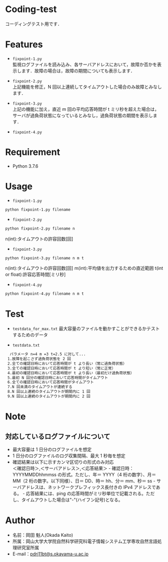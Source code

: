 # Coding-test

コーディングテスト用です．

# Features

- `fixpoint-1.py`  
   監視ログファイルを読み込み、各サーバアドレスにおいて，故障か否かを表示します．故障の場合は，故障の期間についても表示します．

- `fixpoint-2.py`  
   上記機能を修正，N 回以上連続してタイムアウトした場合のみ故障とみなします．

- `fixpoint-3.py`  
   上記の機能に加え，直近 m 回の平均応答時間が t ミリ秒を超えた場合は，サーバが過負荷状態になっているとみなし，過負荷状態の期間を表示します．

- `fixpoint-4.py`

# Requirement

- Python 3.7.6

# Usage

- `fixpoint-1.py`

```bash
python fixpoint-1.py filename
```

- `fixpoint-2.py`

```bash
python fixpoint-2.py filename n
```

n(int):タイムアウトの許容回数[回]

- `fixpoint-3.py`

```bash
python fixpoint-3.py filename n m t
```

n(int):タイムアウトの許容回数[回]
m(int):平均値を出力するための直近範囲
t(int or float):許容応答時間[ミリ秒]

- `fixpoint-4.py`

```bash
python fixpoint-4.py filename n m t
```

# Test

- `testdata_for_max.txt`
  最大容量のファイルを動かすことができるかテストするためのデータ

- `testdata.txt`
```bash
  パラメータ n=4 m =3 t=2.5 に対して...
 1.故障を起こさず過負荷状態を 2 回
 2.全ての確認日時において応答時間が t より長い（常に過負荷状態）
 3.全ての確認日時において応答時間が t より短い（常に正常）
 4.最初の確認日時において応答時間が t より長い（最初だけ過負荷状態）
 5.最初 N 回分の確認日時において応答時間がタイムアウト
 6.全ての確認日時において応答時間がタイムアウト
 7.N 回未満のタイムアウトが連続する
 8.N 回以上連続のタイムアウトが期間内に 1 回
 9.N 回以上連続のタイムアウトが期間内に 2 回
```

# Note

## 対応しているログファイルについて

- 最大容量は 1 日分のログファイルを想定
- 1 日分のログファイルのログ収集間隔、最大 1 秒毎を想定
- 確認結果は以下に示すカンマ区切りの形式のみ対応  
  ＜確認日時＞,＜サーバアドレス＞,＜応答結果＞ - 確認日時：YYYYMMDDhhmmss の形式。ただし、年＝ YYYY（4 桁の数字）、月＝ MM（2 桁の数字。以下同様）、日＝ DD、時＝ hh、分＝ mm、秒＝ ss - サーバアドレスは、ネットワークプレフィックス長付きの IPv4 アドレスである。 - 応答結果には、ping の応答時間がミリ秒単位で記載される。ただし、タイムアウトした場合は"-"(ハイフン記号)となる。

# Author

- 名前：岡田 魁人(Okada Kaito)
- 所属：岡山大学大学院自然科学研究科電子情報システム工学専攻自然言語処理研究室所属
- E-mail：pdrj11bt@s.okayama-u.ac.jp
